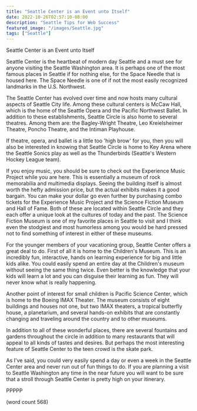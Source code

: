 ```yaml
---
title: "Seattle Center is an Event unto Itself"
date: 2022-10-26T02:57:10-08:00
description: "Seattle Tips for Web Success"
featured_image: "/images/Seattle.jpg"
tags: ["Seattle"]
---
```


Seattle Center is an Event unto Itself

Seattle Center is the heartbeat of modern day Seattle and a must see for anyone visiting the Seattle Washington area. It is perhaps one of the most famous places in Seattle if for nothing else, for the Space Needle that is housed here. The Space Needle is one of if not the most easily recognized landmarks in the U.S. Northwest.

The Seattle Center has evolved over time and now hosts many cultural aspects of Seattle City life. Among these cultural centers is McCaw Hall, which is the home of the Seattle Opera and the Pacific Northwest Ballet. In addition to these establishments, Seattle Circle is also home to several theatres. Among them are: the Bagley-Wright Theatre, Leo Kreielsheimer Theatre, Poncho Theatre, and the Intiman Playhouse. 

If theatre, opera, and ballet is a little too 'high brow' for you, then you will also be interested in knowing that Seattle Circle is home to Key Arena where the Seattle Sonics play as well as the Thunderbirds (Seattle's Western Hockey League team). 

If you enjoy music, you should be sure to check out the Experience Music Project while you are here. This is essentially a museum of rock memorabilia and multimedia displays. Seeing the building itself is almost worth the hefty admission price, but the actual exhibits makes it a good bargain. You can make your dollar go even further by purchasing combo tickets for the Experience Music Project and the Science Fiction Museum and Hall of Fame. Both of these are located within Seattle Circle and they each offer a unique look at the cultures of today and the past. The Science Fiction Museum is one of my favorite places in Seattle to visit and I think even the stodgiest and most humorless among you would be hard pressed not to find something of interest in either of these museums. 

For the younger members of your vacationing group, Seattle Center offers a great deal to do. First of all it is home to the Children's Museum. This is an incredibly fun, interactive, hands on learning experience for big and little kids alike. You could easily spend an entire day at the Children's museum without seeing the same thing twice. Even better is the knowledge that your kids will learn a lot and you can disguise their learning as fun. They will never know what is really happening.

Another point of interest for small children is Pacific Science Center, which is home to the Boeing IMAX Theater. The museum consists of eight buildings and houses not one, but two IMAX theaters, a tropical butterfly house, a planetarium, and several hands-on exhibits that are constantly changing and traveling around the country and to other museums. 

In addition to all of these wonderful places, there are several fountains and gardens throughout the circle in addition to many restaurants that will appeal to all kinds of tastes and desires. But perhaps the most interesting feature of Seattle Center to the teen crowd is the skate park. 

As I've said, you could very easily spend a day or even a week in the Seattle Center area and never run out of fun things to do. If you are planning a visit to Seattle Washington any time in the near future you will want to be sure that a stroll through Seattle Center is pretty high on your itinerary. 

PPPPP

(word count 568)



